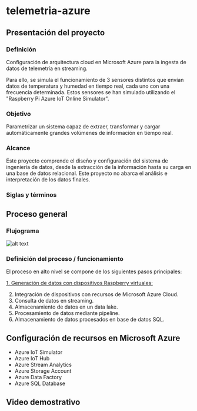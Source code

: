 # telemetria-azure

## Presentación del proyecto
### Definición

Configuración de arquitectura cloud en Microsoft Azure para la ingesta de datos de telemetría en streaming.

Para ello, se simula el funcionamiento de 3 sensores distintos que envían datos de temperatura y humedad en tiempo real, cada uno con una frecuencia determinada. Estos sensores se han simulado utilizando el "Raspberry Pi Azure IoT Online Simulator".

### Objetivo

Parametrizar un sistema capaz de extraer, transformar y cargar automáticamente grandes volúmenes de información en tiempo real.

### Alcance

Este proyecto comprende el diseño y configuración del sistema de ingeniería de datos, desde la extracción de la información hasta su carga en una base de datos relacional. Este proyecto no abarca el análisis e interpretación de los datos finales.

### Siglas y términos

## Proceso general

### Flujograma

![alt text](https://github.com/EnriqueSancho18/telemetria-azure/blob/main/images/20230527-M04-S06-Proyecto%20Consolidaci%C3%B3n_v1.1.png?raw=true)

### Definición del proceso / funcionamiento

El proceso en alto nivel se compone de los siguientes pasos principales:

<u> 1. Generación de datos con dispositivos Raspberry virtuales: </u>




  
2. Integración de dispositivos con recursos de Microsoft Azure Cloud.
3. Consulta de datos en streaming.
4. Almacenamiento de datos en un data lake.
5. Procesamiento de datos mediante pipeline.
6. Almacenamiento de datos procesados en base de datos SQL.

## Configuración de recursos en Microsoft Azure
* Azure IoT Simulator
* Azure IoT Hub
* Azure Stream Analytics
* Azure Storage Account
* Azure Data Factory
* Azure SQL Database

## Video demostrativo

